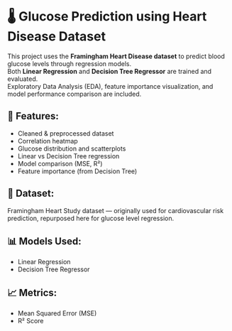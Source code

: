 # 🌡️ Glucose Prediction using Heart Disease Dataset

This project uses the **Framingham Heart Disease dataset** to predict blood glucose levels through regression models.  
Both **Linear Regression** and **Decision Tree Regressor** are trained and evaluated.  
Exploratory Data Analysis (EDA), feature importance visualization, and model performance comparison are included.

## 🧪 Features:
- Cleaned & preprocessed dataset
- Correlation heatmap
- Glucose distribution and scatterplots
- Linear vs Decision Tree regression
- Model comparison (MSE, R²)
- Feature importance (from Decision Tree)

## 📁 Dataset:
Framingham Heart Study dataset — originally used for cardiovascular risk prediction, repurposed here for glucose level regression.

## 📊 Models Used:
- Linear Regression
- Decision Tree Regressor

## 📈 Metrics:
- Mean Squared Error (MSE)
- R² Score
